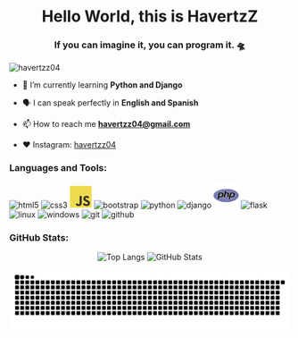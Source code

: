 <h1 align="center">Hello World, this is HavertzZ</h1>   
<h3 align="center">If you can imagine it, you can program it. 🛸</h3>
<p align="left"> <img src="https://komarev.com/ghpvc/?username=havertzz04&label=Profile%20views&color=0e75b6&style=flat" alt="havertzz04"/></p>

- 🌱 I’m currently learning **Python and Django**

- 🗣️ I can speak perfectly in **English and Spanish**

- 📫 How to reach me **havertzz04@gmail.com**

- ❤️ Instagram: [havertzz04](https://www.instagram.com/havertzz04/)

<h3 align="left">Languages and Tools:</h3>
<p align="left"> 
            <img class="images-list" src="https://cdn4.iconfinder.com/data/icons/iconsimple-programming/512/html-512.png" alt="html5" width="40" height="40"/>  
            <img class="images-list" src="https://static-00.iconduck.com/assets.00/file-type-css-icon-1806x2048-r5fwjl3p.png" alt="css3" width="40" height="40"/>  
            <img class="images-list" src="https://raw.githubusercontent.com/devicons/devicon/master/icons/javascript/javascript-original.svg" alt="javascript" width="40" height="40"/>  
            <img class="images-list" src="https://upload.wikimedia.org/wikipedia/commons/thumb/b/b2/Bootstrap_logo.svg/2560px-Bootstrap_logo.svg.png" alt="bootstrap" width="45" height="40"/> 
            <img class="images-list" src="https://www.vikingsoftware.com/wp-content/uploads/2024/02/Python.png" alt="python" width="40" height="40"/> 
            <img class="images-list" src="https://cdn.worldvectorlogo.com/logos/django.svg" alt="django" width="40" height="40" "/> 
            <img class="images-list" src="https://raw.githubusercontent.com/devicons/devicon/master/icons/php/php-original.svg" alt="php" width="45" height="45"/>  
            <img class="images-list" src="https://www.manualweb.net/img/logos/flask.png" alt="flask" width="40" height="50"/> 
            <img class="images-list" src="https://upload.wikimedia.org/wikipedia/commons/thumb/3/35/Tux.svg/1727px-Tux.svg.png" alt="linux" width="40" height="45"/>
            <img class="images-list" src="https://upload.wikimedia.org/wikipedia/commons/thumb/3/34/Windows_logo_-_2012_derivative.svg/1200px-Windows_logo_-_2012_derivative.svg.png" alt="windows" width="40" height="40"/> 
            <img class="images-list" src="https://avatars.githubusercontent.com/u/18133?s=280&v=4" alt="git" width="42" height="42"/> 
            <img class="images-list" src="https://cdn-icons-png.freepik.com/512/4494/4494756.png" alt="github" width="40" height="40"/> 
</p>

<h3 align="left">GitHub Stats:</h3>
<p align="center">
    <img src="https://github-readme-stats.vercel.app/api/top-langs?username=havertzz04&show_icons=true&theme=tokyonight&title_color=f5fdff&hide_border=true&layout=compact&locale=en" alt="Top Langs" style="width:45%;"/>
    <img src="https://github-readme-stats.vercel.app/api?username=havertzz04&show_icons=true&theme=tokyonight&title_color=f5fdff&hide_border=true&locale=en" alt="GitHub Stats" style="width:45%;"/>
</p>

<picture>
  <source media="(prefers-color-scheme: dark)" srcset="https://raw.githubusercontent.com/CODE-G-ROOT/CODE-G-ROOT/output/github-contribution-grid-snake-dark.svg">
  <img alt="github contribution grid snake animation" src="https://raw.githubusercontent.com/CODE-G-ROOT/CODE-G-ROOT/output/github-contribution-grid-snake.svg">
</picture>

